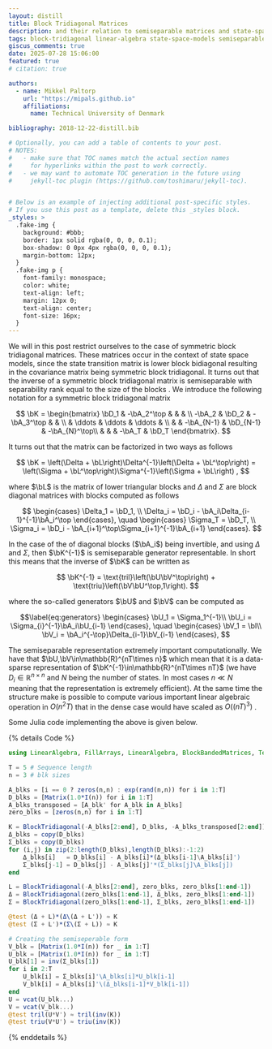 ```yaml
---
layout: distill
title: Block Tridiagonal Matrices
description: and their relation to semiseparable matrices and state-space models
tags: block-tridiagonal linear-algebra state-space-models semiseparable-matrices
giscus_comments: true
date: 2025-07-28 15:06:00
featured: true
# citation: true

authors:
  - name: Mikkel Paltorp
    url: "https://mipals.github.io"
    affiliations:
      name: Technical University of Denmark

bibliography: 2018-12-22-distill.bib

# Optionally, you can add a table of contents to your post.
# NOTES:
#   - make sure that TOC names match the actual section names
#     for hyperlinks within the post to work correctly.
#   - we may want to automate TOC generation in the future using
#     jekyll-toc plugin (https://github.com/toshimaru/jekyll-toc).


# Below is an example of injecting additional post-specific styles.
# If you use this post as a template, delete this _styles block.
_styles: >
  .fake-img {
    background: #bbb;
    border: 1px solid rgba(0, 0, 0, 0.1);
    box-shadow: 0 0px 4px rgba(0, 0, 0, 0.1);
    margin-bottom: 12px;
  }
  .fake-img p {
    font-family: monospace;
    color: white;
    text-align: left;
    margin: 12px 0;
    text-align: center;
    font-size: 16px;
  }
---
```


We will in this post restrict ourselves to the case of symmetric block tridiagonal matrices. These matrices occur in the context of state space models, since the state transition matrix is lower block bidiagonal resulting in the covariance matrix being symmetric block tridiagonal. It turns out that the inverse of a symmetric block tridiagonal matrix is semiseparable with separability rank equal to the size of the blocks <d-cite key="meurant1992a"></d-cite>. We introduce the following notation for a symmetric block tridiagonal matrix

$$
    \bK = 
    \begin{bmatrix}
        \bD_1   & -\bA_2^\top   &               &           & \\ 
        -\bA_2  & \bD_2         & -\bA_3^\top   &           & \\
                & \ddots        & \ddots        & \ddots    & \\
                &               & -\bA_{N-1}    & \bD_{N-1} & -\bA_{N}^\top\\
                &               &               & -\bA_T    & \bD_T
    \end{bmatrix}.
$$

It turns out that the matrix can be factorized in two ways as follows

$$
    \bK
    = \left(\Delta + \bL\right)\Delta^{-1}\left(\Delta + \bL^\top\right) 
    = \left(\Sigma + \bL^\top\right)\Sigma^{-1}\left(\Sigma + \bL\right) ,
$$

where $\bL$ is the matrix of lower triangular blocks and $\Delta$ and $\Sigma$ are block diagonal matrices with blocks computed as follows

$$
    \begin{cases}
        \Delta_1 = \bD_1, \\
        \Delta_i = \bD_i - \bA_i\Delta_{i-1}^{-1}\bA_i^\top 
    \end{cases},
    \quad
    \begin{cases}
        \Sigma_T = \bD_T, \\
        \Sigma_i = \bD_i - \bA_{i+1}^\top\Sigma_{i+1}^{-1}\bA_{i+1} 
    \end{cases}.
$$

In the case of the of diagonal blocks ($\bA_i$) being invertible, and using $\Delta$ and $\Sigma$, then $\bK^{-1}$ is semiseparable generator representable. In short this means that the inverse of $\bK$ can be written as

$$
    \bK^{-1} = 
    \text{tril}\left(\bU\bV^\top\right) + \text{triu}\left(\bV\bU^\top,1\right).
$$

where the so-called generators $\bU$ and $\bV$ can be computed as

$$\label{eq:generators}
    \begin{cases}
        \bU_1 = \Sigma_1^{-1}\\
        \bU_i = \Sigma_{i}^{-1}\bA_i\bU_{i-1}
    \end{cases}, \quad
    \begin{cases}
        \bV_1 = \bI\\
        \bV_i = \bA_i^{-\top}\Delta_{i-1}\bV_{i-1}
    \end{cases},
$$

The semiseparable representation extremely important computationally. We have that $\bU,\bV\in\mathbb{R}^{nT\times n}$ which mean that it is a data-sparse representation of $\bK^{-1}\in\mathbb{R}^{nT\times nT}$ (we have $D_i \in \mathbb{R}^{n\times n}$ and $N$ being the number of states. In most cases $n \ll N$ meaning that the representation is extremely efficient). At the same time the structure make is possible to compute various important linear algebraic operation in $O(n^2T)$ that in the dense case would have scaled as $O((nT)^3)$ <d-cite key="andersen2020a"></d-cite>. 

Some Julia code implementing the above is given below.

{% details Code %}
```julia
using LinearAlgebra, FillArrays, LinearAlgebra, BlockBandedMatrices, Test

T = 5 # Sequence length
n = 3 # blk sizes

A_blks = [i == 0 ? zeros(n,n) : exp(rand(n,n)) for i in 1:T] 
D_blks = [Matrix(1.0*I(n)) for i in 1:T]
A_blks_transposed = [A_blk' for A_blk in A_blks]
zero_blks = [zeros(n,n) for i in 1:T]

K = BlockTridiagonal(-A_blks[2:end], D_blks, -A_blks_transposed[2:end])
Δ_blks = copy(D_blks)
Σ_blks = copy(D_blks)
for (i,j) in zip(2:length(D_blks),length(D_blks):-1:2)
    Δ_blks[i]   = D_blks[i] - A_blks[i]*(Δ_blks[i-1]\A_blks[i]')
    Σ_blks[j-1] = D_blks[j] - A_blks[j]'*(Σ_blks[j]\A_blks[j])
end

L = BlockTridiagonal(-A_blks[2:end], zero_blks, zero_blks[1:end-1])
Δ = BlockTridiagonal(zero_blks[1:end-1], Δ_blks, zero_blks[1:end-1])
Σ = BlockTridiagonal(zero_blks[1:end-1], Σ_blks, zero_blks[1:end-1])

@test (Δ + L)*(Δ\(Δ + L')) ≈ K
@test (Σ + L')*(Σ\(Σ + L)) ≈ K

# Creating the semiseperable form
V_blk = [Matrix(1.0*I(n)) for _ in 1:T]
U_blk = [Matrix(1.0*I(n)) for _ in 1:T]
U_blk[1] = inv(Σ_blks[1])
for i in 2:T
    U_blk[i] = Σ_blks[i]'\A_blks[i]*U_blk[i-1]
    V_blk[i] = A_blks[i]'\(Δ_blks[i-1]*V_blk[i-1])
end
U = vcat(U_blk...)
V = vcat(V_blk...)
@test tril(U*V') ≈ tril(inv(K))
@test triu(V*U') ≈ triu(inv(K))
```
{% enddetails %}


<!-- Notice, however, that computing $\bU_i$ requires the inversion of $\bA_i^\top$, meaning that the generator representation is only valid in the case of invertible off-diagonal blocks.  -->



<!-- In the case of non-invertible off diagonal blocks it is still possible to compute the diagonal blocks of the inverse as

$$
    \bS_i^\top = \left(\Sigma_i + \Delta_i - \bD_i\right)^{-1} = \Sigma_i^{-1} + \Sigma_i^{-1}\bA_i\bS_{i-1}\bA_i^\top\Sigma_i^{-1}.
$$

This should not come as a surprise as the diagonal blocks are computed for all state space models - even those for which the dynamics are not invertible (also, note that the formula is identical to the covariance update in a state space model). -->
